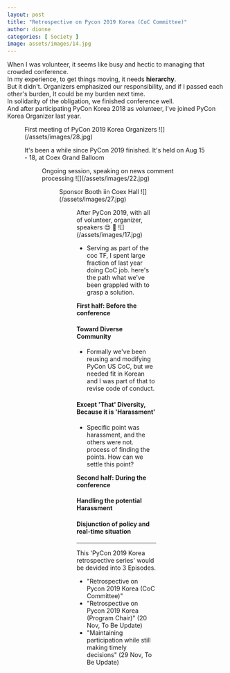 ```yaml
---
layout: post
title: "Retrospective on Pycon 2019 Korea (CoC Committee)"
author: dionne
categories: [ Society ]
image: assets/images/14.jpg
---
```


When I was volunteer, it seems like busy and hectic to managing that crowded conference.<br />
In my experience, to get things moving, it needs **hierarchy**.<br />
But it didn't. Organizers emphasized our responsibility, and if I passed each other's burden, It could be my burden next time.<br />
In solidarity of the obligation, we finished conference well.<br />
And after participating PyCon Korea 2018 as volunteer, I've joined PyCon Korea Organizer last year.<br/>



<Figure 1> First meeting of PyCon 2019 Korea Organizers ![](/assets/images/28.jpg)

It's been a while since PyCon 2019 finished. It's held on Aug 15 - 18, at Coex Grand Balloom<br />

<Figure 2> Ongoing session, speaking on news comment processing  ![](/assets/images/22.jpg)
<Figure 3> Sponsor Booth iin Coex Hall ![](/assets/images/27.jpg)
<Figure 4> After PyCon 2019, with all of volunteer, organizer, speakers 😍 🥰 ![](/assets/images/17.jpg)

- Serving as part of the coc TF, I spent large fraction of last year doing CoC job.
here's the path what we've been grappled with to grasp a solution.

**First half: Before the conference**

#### Toward Diverse Community 

- Formally we've been reusing and modifying PyCon US CoC, but we needed fit in Korean and I was part of that to revise code of conduct.

#### Except 'That' Diversity, Because it is 'Harassment'

 - Specific point was harassment, and the others were not. process of finding the points. How can we settle this point?

**Second half: During the conference**

#### Handling the potential Harassment

#### Disjunction of policy and real-time situation



---
	
This 'PyCon 2019 Korea retrospective series' would be devided into 3 Episodes.<br />

- "Retrospective on Pycon 2019 Korea (CoC Committee)"
- "Retrospective on Pycon 2019 Korea (Program Chair)" (20 Nov, To Be Update)
- "Maintaining participation while still making timely decisions" (29 Nov, To Be Update)
